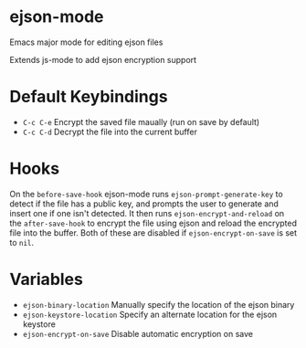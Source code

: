 # ejson-mode
Emacs major mode for editing ejson files

Extends js-mode to add ejson encryption support

# Default Keybindings
* `C-c C-e` Encrypt the saved file maually (run on save by default)
* `C-c C-d` Decrypt the file into the current buffer

# Hooks
On the `before-save-hook` ejson-mode runs `ejson-prompt-generate-key` to detect if the file has a public key, and prompts the user to generate and insert one if one isn't detected. It then runs `ejson-encrypt-and-reload` on the `after-save-hook` to encrypt the file using ejson and reload the encrypted file into the buffer. Both of these are disabled if `ejson-encrypt-on-save` is set to `nil`.

# Variables
* `ejson-binary-location` Manually specify the location of the ejson binary
* `ejson-keystore-location` Specify an alternate location for the ejson keystore
* `ejson-encrypt-on-save` Disable automatic encryption on save
